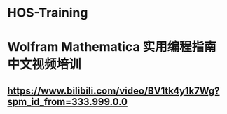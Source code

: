 # HOS-Training
# Wolfram Mathematica 实用编程指南中文视频培训
## https://www.bilibili.com/video/BV1tk4y1k7Wg?spm_id_from=333.999.0.0
